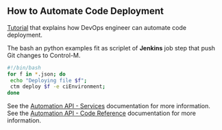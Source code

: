 ## How to Automate Code Deployment

[Tutorial](https://docs.bmc.com/docs/display/public/workloadautomation/Control-M+Automation+API+-+Getting+Started+Guide#Control-MAutomationAPI-GettingStartedGuide-GS_for_DevOps)
that explains how DevOps engineer can automate code deployment.

The bash an python examples fit as scriplet of **Jenkins** job step that push Git changes to Control-M.

```bash
#!/bin/bash
for f in *.json; do
 echo "Deploying file $f";
 ctm deploy $f -e ciEnvironment;
done
```

See the [Automation API - Services](https://docs.bmc.com/docs/display/public/workloadautomation/Control-M+Automation+API+-+Services) documentation for more information.  
See the [Automation API - Code Reference](https://docs.bmc.com/docs/display/public/workloadautomation/Control-M+Automation+API+-+Code+Reference) documentation for more information.
